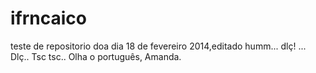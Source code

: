 ifrncaico
=========

teste de repositorio doa dia 18 de fevereiro 2014,editado
humm... dlç! ...
 Dlç.. Tsc tsc.. Olha o português, Amanda.
